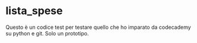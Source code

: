 # lista_spese
Questo è un codice test per testare quello che ho imparato da codecademy su python e git. Solo un prototipo.